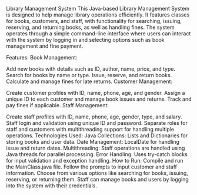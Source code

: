 Library Management System
This Java-based Library Management System is designed to help manage library operations efficiently. It features classes for books, customers, and staff, with functionality for searching, issuing, reserving, and returning books, as well as handling fines. The system operates through a simple command-line interface where users can interact with the system by logging in and selecting options such as book management and fine payment.

Features:
Book Management:

Add new books with details such as ID, author, name, price, and type.
Search for books by name or type.
Issue, reserve, and return books.
Calculate and manage fines for late returns.
Customer Management:

Create customer profiles with ID, name, phone, age, and gender.
Assign a unique ID to each customer and manage book issues and returns.
Track and pay fines if applicable.
Staff Management:

Create staff profiles with ID, name, phone, age, gender, type, and salary.
Staff login and validation using unique ID and password.
Separate roles for staff and customers with multithreading support for handling multiple operations.
Technologies Used:
Java Collections: Lists and Dictionaries for storing books and user data.
Date Management: LocalDate for handling issue and return dates.
Multithreading: Staff operations are handled using Java threads for parallel processing.
Error Handling: Uses try-catch blocks for input validation and exception handling.
How to Run:
Compile and run the MainClass.java file.
Follow the prompts to input customer and staff information.
Choose from various options like searching for books, issuing, reserving, or returning them.
Staff can manage books and users by logging into the system with their credentials.
